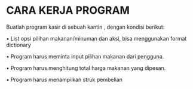# CARA KERJA PROGRAM

Buatlah program kasir di sebuah kantin , dengan kondisi berikut:

• List opsi pilihan makanan/minuman dan aksi, bisa menggunakan format dictionary

• Program harus meminta input pilihan makanan dari pengguna.

• Program harus menghitung total harga makanan yang dipesan.

• Program harus menampilkan struk pembelian


